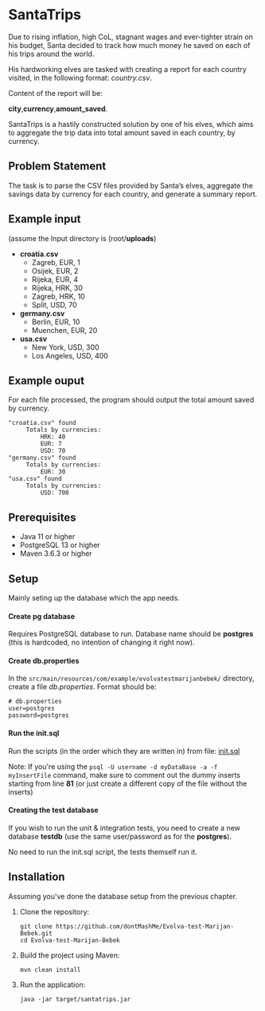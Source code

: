 # SantaTrips

Due to rising inflation, high CoL, stagnant wages and ever-tighter strain on his budget, Santa decided to track how much money he saved on each of his trips around the world. 

His hardworking elves are tasked with creating a report for each country visited, in the following format: *country.csv*. 

Content of the report will be:

**city**,**currency**,**amount_saved**.

SantaTrips is a hastily constructed solution by one of his elves, which aims to aggregate the trip data into total amount saved in each country, by currency.

## Problem Statement
The task is to parse the CSV files provided by Santa’s elves, aggregate the savings data by currency for each country, and generate a summary report.

## Example input
(assume the Input directory is (root/**uploads**)

* **croatia.csv**
    * Zagreb, EUR, 1
    * Osijek, EUR, 2
    * Rijeka, EUR, 4
    * Rijeka, HRK, 30
    * Zagreb, HRK, 10
    * Split, USD, 70
* **germany.csv**
    * Berlin, EUR, 10
    * Muenchen, EUR, 20
* **usa.csv**
    * New York, USD, 300
    * Los Angeles, USD, 400

## Example ouput
For each file processed, the program should output the total amount saved by currency.

```
"croatia.csv" found
     Totals by currencies:
         HRK: 40
         EUR: 7
         USD: 70
"germany.csv" found
     Totals by currencies:
         EUR: 30
"usa.csv" found
     Totals by currencies:
         USD: 700
```

## Prerequisites
* Java 11 or higher
* PostgreSQL 13 or higher
* Maven 3.6.3 or higher

## Setup
Mainly seting up the database which the app needs.

#### Create pg database
Requires PostgreSQL database to run. Database name should be **postgres** (this is hardcoded, no intention of changing it right now).

#### Create db.properties
In the `src/main/resources/com/example/evolvatestmarijanbebek/` directory, create a file *db.properties*.
Format should be: 
```
# db.properties
user=postgres
password=postgres
```

#### Run the init.sql
Run the scripts (in the order which they are written in) from file: [init.sql](https://github.com/dontMashMe/Evolva-test-Marijan-Bebek/blob/master/src/test/resources/init.sql)

Note:
If you're using the `psql -U username -d myDataBase -a -f myInsertFile` command, make sure to comment out the dummy inserts starting from line **81** (or just create a different copy of the file without the inserts)

#### Creating the test database
If you wish to run the unit & integration tests, you need to create a new database **testdb** (use the same user/password as for the **postgres**). 

No need to run the init.sql script, the tests themself run it.

## Installation
Assuming you've done the database setup from the previous chapter.

1. Clone the repository:
    ```
    git clone https://github.com/dontMashMe/Evolva-test-Marijan-Bebek.git
    cd Evolva-test-Marijan-Bebek
    ```

2. Build the project using Maven:
    ```
    mvn clean install
    ```

3. Run the application:
    ```
    java -jar target/santatrips.jar
    ```

